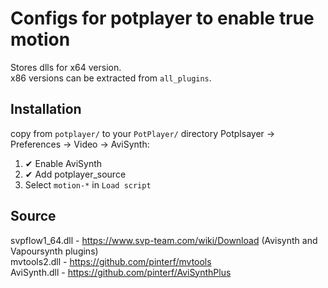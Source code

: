 # Configs for potplayer to enable true motion
Stores dlls for x64 version.  
x86 versions can be extracted from `all_plugins`.  

## Installation
copy from `potplayer/` to your `PotPlayer/` directory
Potplsayer -> Preferences -> Video -> AviSynth:
1. ✔ Enable AviSynth
2. ✔ Add potplayer_source
3. Select `motion-*` in `Load script`

## Source 
svpflow1_64.dll - https://www.svp-team.com/wiki/Download (Avisynth and Vapoursynth plugins)  
mvtools2.dll - https://github.com/pinterf/mvtools  
AviSynth.dll - https://github.com/pinterf/AviSynthPlus  
